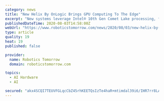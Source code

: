 ```yaml
---
category: news
title: "New Helix By OnLogic Brings GPU Computing To The Edge"
excerpt: "New systems leverage Intel® 10th Gen Comet Lake processing, fanless cooling and unique expandability in a small, ruggedized computer system."
publishedDateTime: 2020-08-03T14:58:00Z
webUrl: "https://www.roboticstomorrow.com/news/2020/08/03/new-helix-by-onlogic-brings-gpu-computing-to-the-edge/15544/"
type: article
quality: 19
heat: 19
published: false

provider:
  name: Robotics Tomorrow
  domain: roboticstomorrow.com

topics:
  - AI Hardware
  - AI

secured: "akx4SCQI7TEUVFGLqcCbZ45rhKEETQsIzTe4haR+mtimdal39i6/IHR7rr8LAc4ReIjajLcOmimp9IrU/a8TCL/Y/jQ7d6YJ25YI6jaxmB2wUhd1ojKsfHro/om8Jrkt5PU8lpKsAMXYj1+uoTl3NUa61mSlC0fGzShJA5hTVeFHbmC6upr5M4ih+UiAEyN5SHRIAsfSKwg5+W4rDlGUJjeztNlea274nIzgwT/dSiDQfXmU5e+eQWf8OrO/8n22m7u3MfvdMioD0Ca2v8oRjxO42NpW3zTAUDPpXpTRHJl2DTq7V5VUrWmOGleL03dMX5sBtqFX/Wt7H6kJ5XgP+Q==;Vfl9O6/nbNspe72R1gBM1Q=="
---
```



